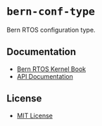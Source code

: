 # `bern-conf-type`

Bern RTOS configuration type.

## Documentation

- [Bern RTOS Kernel Book](https://kernel.bern-rtos.org/)
- [API Documentation](https://docs.rs/bern-conf-type/)

## License

- [MIT License](LICENSE.md)
